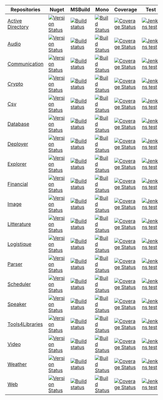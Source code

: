 Repositories     | Nuget    |  MSBuild  |  Mono    |  Coverage |  Test 
-------- |  --------  |  -------- |  --------  |  -------- |  -------- 
[Active Directory](https://github.com/ThibaultMontaufray/Droid-ActiveDirectory)| [![Version Status](https://img.shields.io/nuget/v/Droid_ActiveDirectory.svg)](https://www.nuget.org/packages/Droid_ActiveDirectory/) |  [![Build status](https://ci.appveyor.com/api/projects/status/y73455waby0cr4ir?svg=true)](https://ci.appveyor.com/project/ThibaultMontaufray/Droid-activedirectory) |  [![Build Status](https://travis-ci.org/ThibaultMontaufray/Droid-ActiveDirectory.svg?branch=master)](https://travis-ci.org/ThibaultMontaufray/Droid-ActiveDirectory) | [![Coverage Status](https://coveralls.io/repos/github/ThibaultMontaufray/Droid-ActiveDirectory/badge.svg?branch=master)](https://coveralls.io/github/ThibaultMontaufray/Droid-ActiveDirectory?branch=master) |  [![Jenkins test](https://img.shields.io/jenkins/t/http/94.247.180.137:8080/CI-Droid-ActiveDirectory.svg)](http://94.247.180.137:8080/job/CI-Droid-ActiveDirectory/)
[Audio](https://github.com/ThibaultMontaufray/Droid-Audio)| [![Version Status](https://img.shields.io/nuget/v/Droid_Audio.svg)](https://www.nuget.org/packages/Droid_Audio/) | [![Build status](https://ci.appveyor.com/api/projects/status/3hb6k7ueo3s6xr2x?svg=true)](https://ci.appveyor.com/project/ThibaultMontaufray/Droid-audio) | [![Build Status](https://travis-ci.org/ThibaultMontaufray/Droid-Audio.svg?branch=master)](https://travis-ci.org/ThibaultMontaufray/Droid-Audio) | [![Coverage Status](https://coveralls.io/repos/github/ThibaultMontaufray/Droid-Audio/badge.svg?branch=master)](https://coveralls.io/github/ThibaultMontaufray/Droid-Audio?branch=master) | [![Jenkins test](https://img.shields.io/jenkins/t/http/94.247.180.137:8080/CI-Droid-Audio.svg)](http://94.247.180.137:8080/job/CI-Droid-Audio/)
[Communication](https://github.com/ThibaultMontaufray/Droid-Communication)| [![Version Status](https://img.shields.io/nuget/v/Droid_Communication.svg)](https://www.nuget.org/packages/Droid_Communication/) |  [![Build status](https://ci.appveyor.com/api/projects/status/k1fui8m5t0k7t392?svg=true)](https://ci.appveyor.com/project/ThibaultMontaufray/Droid-communication) | [![Build Status](https://travis-ci.org/ThibaultMontaufray/Droid-Communication.svg?branch=master)](https://travis-ci.org/ThibaultMontaufray/Droid-Communication) | [![Coverage Status](https://coveralls.io/repos/github/ThibaultMontaufray/Droid-Communication/badge.svg?branch=master)](https://coveralls.io/github/ThibaultMontaufray/Droid-Communication?branch=master) | [![Jenkins test](https://img.shields.io/jenkins/t/http/94.247.180.137:8080/CI-Droid-Communication.svg)](http://94.247.180.137:8080/job/CI-Droid-Communication/)
[Crypto](https://github.com/ThibaultMontaufray/Droid-Crypto)| [![Version Status](https://img.shields.io/nuget/v/Droid_cryptography.svg)](https://www.nuget.org/packages/Droid_cryptography/) |    [![Build status](https://ci.appveyor.com/api/projects/status/8yeq7723kr21e2tj?svg=true)](https://ci.appveyor.com/project/ThibaultMontaufray/Droid-crypto) | [![Build Status](https://travis-ci.org/ThibaultMontaufray/Droid-Crypto.svg?branch=master)](https://travis-ci.org/ThibaultMontaufray/Droid-Crypto) | [![Coverage Status](https://coveralls.io/repos/github/ThibaultMontaufray/Droid-Crypto/badge.svg?branch=master)](https://coveralls.io/github/ThibaultMontaufray/Droid-Crypto?branch=master) | [![Jenkins test](https://img.shields.io/jenkins/t/http/94.247.180.137:8080/CI-Droid-Crypto.svg)](http://94.247.180.137:8080/job/CI-Droid-Crypto/) 
[Csv](https://github.com/ThibaultMontaufray/Droid-csv)| [![Version Status](https://img.shields.io/nuget/v/Droid_csv.svg)](https://www.nuget.org/packages/Droid_csv/) |  [![Build status](https://ci.appveyor.com/api/projects/status/c6gmr91fve2mylen?svg=true)](https://ci.appveyor.com/project/ThibaultMontaufray/Droid-csv)|  [![Build Status](https://travis-ci.org/ThibaultMontaufray/Droid-Csv.svg?branch=master)](https://travis-ci.org/ThibaultMontaufray/Droid-Csv) | [![Coverage Status](https://coveralls.io/repos/github/ThibaultMontaufray/Droid-Csv/badge.svg?branch=master)](https://coveralls.io/github/ThibaultMontaufray/Droid-Csv?branch=master) | [![Jenkins test](https://img.shields.io/jenkins/t/http/94.247.180.137:8080/CI-Droid-csv.svg)](http://94.247.180.137:8080/job/CI-Droid-csv/) 
[Database](https://github.com/ThibaultMontaufray/Droid-Database)| [![Version Status](https://img.shields.io/nuget/v/Droid_Database.svg)](https://www.nuget.org/packages/Droid_Database/) |   [![Build status](https://ci.appveyor.com/api/projects/status/7b79fo326cqcy2ww?svg=true)](https://ci.appveyor.com/project/ThibaultMontaufray/Droid-database) | [![Build Status](https://travis-ci.org/ThibaultMontaufray/Droid-Database.svg?branch=master)](https://travis-ci.org/ThibaultMontaufray/Droid-Database) |  [![Coverage Status](https://coveralls.io/repos/github/ThibaultMontaufray/Droid-Database/badge.svg?branch=master)](https://coveralls.io/github/ThibaultMontaufray/Droid-Database?branch=master) | [![Jenkins test](https://img.shields.io/jenkins/t/http/94.247.180.137:8080/CI-Droid-Database.svg)](http://94.247.180.137:8080/job/CI-Droid-Database/)
[Deployer](https://github.com/ThibaultMontaufray/Droid-Deployer)| [![Version Status](https://img.shields.io/nuget/v/Droid_Deployer.svg)](https://www.nuget.org/packages/Droid_Deployer/) |  [![Build status](https://ci.appveyor.com/api/projects/status/urvqq0ct1uu1m7ic?svg=true)](https://ci.appveyor.com/project/ThibaultMontaufray/Droid-deployer) | [![Build Status](https://travis-ci.org/ThibaultMontaufray/Droid-Deployer.svg?branch=master)](https://travis-ci.org/ThibaultMontaufray/Droid-Deployer) | [![Coverage Status](https://coveralls.io/repos/github/ThibaultMontaufray/Droid-Deployer/badge.svg?branch=master)](https://coveralls.io/github/ThibaultMontaufray/Droid-Deployer?branch=master) | [![Jenkins test](https://img.shields.io/jenkins/t/http/94.247.180.137:8080/CI-Droid-Deployer.svg)](http://94.247.180.137:8080/job/CI-Droid-Deployer/)
[Explorer](https://github.com/ThibaultMontaufray/Droid-Explorer)| [![Version Status](https://img.shields.io/nuget/v/Droid_Explorer.svg)](https://www.nuget.org/packages/Droid_Explorer/) | [![Build status](https://ci.appveyor.com/api/projects/status/0vg3nm3h4n2u902w?svg=true)](https://ci.appveyor.com/project/ThibaultMontaufray/Droid-explorer) |  [![Build Status](https://travis-ci.org/ThibaultMontaufray/Droid-Explorer.svg?branch=master)](https://travis-ci.org/ThibaultMontaufray/Droid-Explorer) | [![Coverage Status](https://coveralls.io/repos/github/ThibaultMontaufray/Droid-Explorer/badge.svg?branch=master)](https://coveralls.io/github/ThibaultMontaufray/Droid-Explorer?branch=master) | [![Jenkins test](https://img.shields.io/jenkins/t/http/94.247.180.137:8080/CI-Droid-Explorer.svg)](http://94.247.180.137:8080/job/CI-Droid-Explorer/) 
[Financial](https://github.com/ThibaultMontaufray/Droid-Financial)| [![Version Status](https://img.shields.io/nuget/v/Droid_Financial.svg)](https://www.nuget.org/packages/Droid_Financial/) |  [![Build status](https://ci.appveyor.com/api/projects/status/jmwioob0xgn874j2?svg=true)](https://ci.appveyor.com/project/ThibaultMontaufray/Droid-financial) | [![Build Status](https://travis-ci.org/ThibaultMontaufray/Droid-Financial.svg?branch=master)](https://travis-ci.org/ThibaultMontaufray/Droid-Financial) | [![Coverage Status](https://coveralls.io/repos/github/ThibaultMontaufray/Droid-Financial/badge.svg?branch=master)](https://coveralls.io/github/ThibaultMontaufray/Droid-Financial?branch=master) | [![Jenkins test](https://img.shields.io/jenkins/t/http/94.247.180.137:8080/CI-Droid-Financial.svg)](http://94.247.180.137:8080/job/CI-Droid-Financial/) 
[Image](https://github.com/ThibaultMontaufray/Droid-Image)| [![Version Status](https://img.shields.io/nuget/v/Droid_Image.svg)](https://www.nuget.org/packages/Droid_Image/) | [![Build status](https://ci.appveyor.com/api/projects/status/1a6dplde2y5tlb8o?svg=true)](https://ci.appveyor.com/project/ThibaultMontaufray/Droid-image) |  [![Build Status](https://travis-ci.org/ThibaultMontaufray/Droid-Image.svg?branch=master)](https://travis-ci.org/ThibaultMontaufray/Droid-Image) | [![Coverage Status](https://coveralls.io/repos/github/ThibaultMontaufray/Droid-Image/badge.svg?branch=master)](https://coveralls.io/github/ThibaultMontaufray/Droid-Image?branch=master) | [![Jenkins test](https://img.shields.io/jenkins/t/http/94.247.180.137:8080/CI-Droid-Image.svg)](http://94.247.180.137:8080/job/CI-Droid-Image/) 
[Litterature](https://github.com/ThibaultMontaufray/Droid-Litterature) | [![Version Status](https://img.shields.io/nuget/v/Droid_Litterature.svg)](https://www.nuget.org/packages/Droid_Litterature/) |   [![Build status](https://ci.appveyor.com/api/projects/status/qcq3m1kf0bapbt6e?svg=true)](https://ci.appveyor.com/project/ThibaultMontaufray/Droid-litterature) | [![Build Status](https://travis-ci.org/ThibaultMontaufray/Droid-Litterature.svg?branch=master)](https://travis-ci.org/ThibaultMontaufray/Droid-Litterature) | [![Coverage Status](https://coveralls.io/repos/github/ThibaultMontaufray/Droid-Litterature/badge.svg?branch=master)](https://coveralls.io/github/ThibaultMontaufray/Droid-Litterature?branch=master) |  [![Jenkins test](https://img.shields.io/jenkins/t/http/94.247.180.137:8080/CI-Droid-Litterature.svg)](http://94.247.180.137:8080/job/CI-Droid-Litterature/) 
[Logistique](https://github.com/ThibaultMontaufray/Droid-Logistique)| [![Version Status](https://img.shields.io/nuget/v/Droid_Logistique.svg)](https://www.nuget.org/packages/Droid_Logistique/) |   [![Build status](https://ci.appveyor.com/api/projects/status/r3oske05pisuqv26?svg=true)](https://ci.appveyor.com/project/ThibaultMontaufray/Droid-logistique)| [![Build Status](https://travis-ci.org/ThibaultMontaufray/Droid-Logistique.svg?branch=master)](https://travis-ci.org/ThibaultMontaufray/Droid-Logistique) | [![Coverage Status](https://coveralls.io/repos/github/ThibaultMontaufray/Droid-Logistique/badge.svg?branch=master)](https://coveralls.io/github/ThibaultMontaufray/Droid-Logistique?branch=master) | [![Jenkins test](https://img.shields.io/jenkins/t/http/94.247.180.137:8080/CI-Droid-Logistique.svg)](http://94.247.180.137:8080/job/CI-Droid-Logistique/) 
[Parser](https://github.com/ThibaultMontaufray/Droid-Parser)| [![Version Status](https://img.shields.io/nuget/v/Droid_Parser.svg)](https://www.nuget.org/packages/Droid_Parser/) |  [![Build status](https://ci.appveyor.com/api/projects/status/m4rnukxcqdkpm4po?svg=true)](https://ci.appveyor.com/project/ThibaultMontaufray/Droid-parser)| [![Build Status](https://travis-ci.org/ThibaultMontaufray/Droid-Parser.svg?branch=master)](https://travis-ci.org/ThibaultMontaufray/Droid-Parser) | [![Coverage Status](https://coveralls.io/repos/github/ThibaultMontaufray/Droid-Parser/badge.svg?branch=master)](https://coveralls.io/github/ThibaultMontaufray/Droid-Parser?branch=master) | [![Jenkins test](https://img.shields.io/jenkins/t/http/94.247.180.137:8080/CI-Droid-Parser.svg)](http://94.247.180.137:8080/job/CI-Droid-Parser/)
[Scheduler](https://github.com/ThibaultMontaufray/Droid-Scheduler)| [![Version Status](https://img.shields.io/nuget/v/Droid_Scheduler.svg)](https://www.nuget.org/packages/Droid_Scheduler/) |   [![Build status](https://ci.appveyor.com/api/projects/status/d8wybj46ynu5p3cv?svg=true)](https://ci.appveyor.com/project/ThibaultMontaufray/Droid-scheduler)|[![Build Status](https://travis-ci.org/ThibaultMontaufray/Droid-Scheduler.svg?branch=master)](https://travis-ci.org/ThibaultMontaufray/Droid-Scheduler) | [![Coverage Status](https://coveralls.io/repos/github/ThibaultMontaufray/Droid-Scheduler/badge.svg?branch=master)](https://coveralls.io/github/ThibaultMontaufray/Droid-Scheduler?branch=master) | [![Jenkins test](https://img.shields.io/jenkins/t/http/94.247.180.137:8080/CI-Droid-Scheduler.svg)](http://94.247.180.137:8080/job/CI-Droid-Scheduler/)
[Speaker](https://github.com/ThibaultMontaufray/Droid-Speaker)| [![Version Status](https://img.shields.io/nuget/v/Droid_Speaker.svg)](https://www.nuget.org/packages/Droid_Speaker/) | [![Build status](https://ci.appveyor.com/api/projects/status/e0dm50ftotaofig3?svg=true)](https://ci.appveyor.com/project/ThibaultMontaufray/Droid-speaker)|  [![Build Status](https://travis-ci.org/ThibaultMontaufray/Droid-Speaker.svg?branch=master)](https://travis-ci.org/ThibaultMontaufray/Droid-Speaker) | [![Coverage Status](https://coveralls.io/repos/github/ThibaultMontaufray/Droid-Speaker/badge.svg?branch=master)](https://coveralls.io/github/ThibaultMontaufray/Droid-Speaker?branch=master) | [![Jenkins test](https://img.shields.io/jenkins/t/http/94.247.180.137:8080/CI-Droid-Speaker.svg)](http://94.247.180.137:8080/job/CI-Droid-Speaker/) | [![Code Climate](https://codeclimate.com/github/ThibaultMontaufray/Droid-Speaker/badges/gpa.svg)](https://codeclimate.com/github/ThibaultMontaufray/Droid-Speaker) |
[Tools4Libraries](https://github.com/ThibaultMontaufray/Tools4Libraries)| [![Version Status](https://img.shields.io/nuget/v/Tools4Libraries.svg)](https://www.nuget.org/packages/Tools4Libraries/) | [![Build status](https://ci.appveyor.com/api/projects/status/sidmejyg6biq7gkr?svg=true)](https://ci.appveyor.com/project/ThibaultMontaufray/tools4libraries)|  [![Build Status](https://travis-ci.org/ThibaultMontaufray/Tools4Libraries.svg?branch=master)](https://travis-ci.org/ThibaultMontaufray/Tools4Libraries) | [![Coverage Status](https://coveralls.io/repos/github/ThibaultMontaufray/Tools4Libraries/badge.svg?branch=master)](https://coveralls.io/github/ThibaultMontaufray/Tools4Libraries?branch=master) | [![Jenkins test](https://img.shields.io/jenkins/t/http/94.247.180.137:8080/CI-Tools4libraries.svg)](http://94.247.180.137:8080/job/CI-Tools4Libraries/) 
[Video](https://github.com/ThibaultMontaufray/Droid-Video)| [![Version Status](https://img.shields.io/nuget/v/Droid_Video.svg)](https://www.nuget.org/packages/Droid_Video/) | [![Build status](https://ci.appveyor.com/api/projects/status/atefhvp0tj1t974s?svg=true)](https://ci.appveyor.com/project/ThibaultMontaufray/Droid-video)|  [![Build Status](https://travis-ci.org/ThibaultMontaufray/Droid-Video.svg?branch=master)](https://travis-ci.org/ThibaultMontaufray/Droid-Video) | [![Coverage Status](https://coveralls.io/repos/github/ThibaultMontaufray/Droid-Video/badge.svg?branch=master)](https://coveralls.io/github/ThibaultMontaufray/Droid-Video?branch=master) | [![Jenkins test](https://img.shields.io/jenkins/t/http/94.247.180.137:8080/CI-Droid-Video.svg)](http://94.247.180.137:8080/job/CI-Droid-Video/)
[Weather](https://github.com/ThibaultMontaufray/Droid-Weather)| [![Version Status](https://img.shields.io/nuget/v/Droid_Weather.svg)](https://www.nuget.org/packages/Droid_Weather/) | [![Build status](https://ci.appveyor.com/api/projects/status/a049s05qa7ipjj8h?svg=true)](https://ci.appveyor.com/project/ThibaultMontaufray/Droid-weather)|  [![Build Status](https://travis-ci.org/ThibaultMontaufray/Droid-Weather.svg?branch=master)](https://travis-ci.org/ThibaultMontaufray/Droid-Weather) | [![Coverage Status](https://coveralls.io/repos/github/ThibaultMontaufray/Droid-Weather/badge.svg?branch=master)](https://coveralls.io/github/ThibaultMontaufray/Droid-Weather?branch=master) | [![Jenkins test](https://img.shields.io/jenkins/t/http/94.247.180.137:8080/CI-Droid-Weather.svg)](http://94.247.180.137:8080/job/CI-Droid-Weather/) |
[Web](https://github.com/ThibaultMontaufray/Droid-Web)| [![Version Status](https://img.shields.io/nuget/v/Droid_web.svg)](https://www.nuget.org/packages/Droid_web/) | [![Build status](https://ci.appveyor.com/api/projects/status/ieecknln2usfarpg?svg=true)](https://ci.appveyor.com/project/ThibaultMontaufray/Droid-web)|  [![Build Status](https://travis-ci.org/ThibaultMontaufray/Droid-web.svg?branch=master)](https://travis-ci.org/ThibaultMontaufray/Droid-web) | [![Coverage Status](https://coveralls.io/repos/github/ThibaultMontaufray/Droid-web/badge.svg?branch=master)](https://coveralls.io/github/ThibaultMontaufray/Droid-web?branch=master) | [![Jenkins test](https://img.shields.io/jenkins/t/http/94.247.180.137:8080/CI-Droid-Web.svg)](http://94.247.180.137:8080/job/CI-Droid-Web/) 
